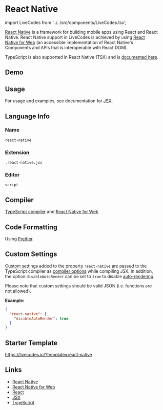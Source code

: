 # React Native

import LiveCodes from '../../src/components/LiveCodes.tsx';

[React Native](https://reactnative.dev/) is a framework for building mobile apps using React and React Native. React Native support in LiveCodes is achieved by using [React Native for Web](https://necolas.github.io/react-native-web/) (an accessible implementation of React Native's Components and APIs that is interoperable with React DOM).

TypeScript is also supported in React Native (TSX) and is [documented here](./react-native-tsx.md).

## Demo

<LiveCodes template="react-native" height="400px"></LiveCodes>

## Usage

For usage and examples, see documentation for [JSX](./jsx.md).

## Language Info

### Name

`react-native`

### Extension

`.react-native.jsx`

### Editor

`script`

## Compiler

[TypeScript compiler](./typescript.md) and [React Native for Web](https://necolas.github.io/react-native-web/)

## Code Formatting

Using [Prettier](https://prettier.io/).

## Custom Settings

[Custom settings](../advanced/custom-settings.md) added to the property `react-native` are passed to the TypeScript compiler as [compiler options](https://www.typescriptlang.org/tsconfig#compilerOptions) while compiling JSX.
In addition, the option `disableAutoRender` can be set to `true` to disable [auto-rendering](./jsx#auto-rendering).

Please note that custom settings should be valid JSON (i.e. functions are not allowed).

**Example:**

```json title="Custom Settings"
{
  "react-native": {
    "disableAutoRender": true
  }
}
```

## Starter Template

https://livecodes.io/?template=react-native

## Links

- [React Native](https://reactnative.dev/)
- [React Native for Web](https://necolas.github.io/react-native-web/)
- [React](https://react.dev/)
- [JSX](https://react.dev/learn/writing-markup-with-jsx)
- [TypeScript](https://www.typescriptlang.org/)
